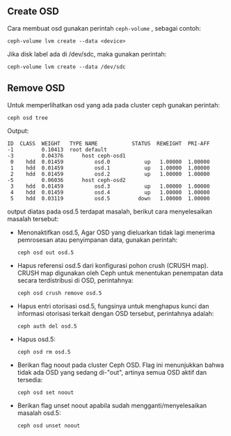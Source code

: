 ## Create OSD
Cara membuat osd gunakan perintah `ceph-volume` , sebagai contoh:
```
ceph-volume lvm create --data <device>
```

Jika disk label ada di /dev/sdc, maka gunakan perintah:
```
ceph-volume lvm create --data /dev/sdc
```


## Remove OSD
Untuk memperlihatkan osd yang ada pada cluster ceph gunakan perintah:
```
ceph osd tree
```
Output:
```
ID  CLASS  WEIGHT   TYPE NAME           STATUS  REWEIGHT  PRI-AFF
-1         0.10413  root default                                 
-3         0.04376      host ceph-osd1                           
 0    hdd  0.01459          osd.0           up   1.00000  1.00000
 1    hdd  0.01459          osd.1           up   1.00000  1.00000
 2    hdd  0.01459          osd.2           up   1.00000  1.00000
-5         0.06036      host ceph-osd2                           
 3    hdd  0.01459          osd.3           up   1.00000  1.00000
 4    hdd  0.01459          osd.4           up   1.00000  1.00000
 5    hdd  0.03119          osd.5         down   1.00000  1.00000
```

output diatas pada osd.5 terdapat masalah, berikut cara menyelesaikan masalah tersebut:

- Menonaktifkan osd.5, Agar OSD yang dieluarkan tidak lagi menerima pemrosesan atau penyimpanan data, gunakan perintah:
    ```
    ceph osd out osd.5
    ```

- Hapus referensi osd.5 dari konfigurasi pohon crush (CRUSH map). CRUSH map digunakan oleh Ceph untuk menentukan penempatan data secara terdistribusi di OSD, perintahnya:
    ```
    ceph osd crush remove osd.5
    ```

- Hapus entri otorisasi osd.5, fungsinya untuk menghapus kunci dan informasi otorisasi terkait dengan OSD tersebut, perintahnya adalah:
    ```
    ceph auth del osd.5 
    ```

- Hapus osd.5:
    ```
    ceph osd rm osd.5
    ```

- Berikan flag noout pada cluster Ceph OSD. Flag ini menunjukkan bahwa tidak ada OSD yang sedang di-"out", artinya semua OSD aktif dan tersedia:
    ```
    ceph osd set noout
    ```

- Berikan flag unset noout apabila sudah mengganti/menyelesaikan masalah osd.5:
    ```
    ceph osd unset noout
    ```